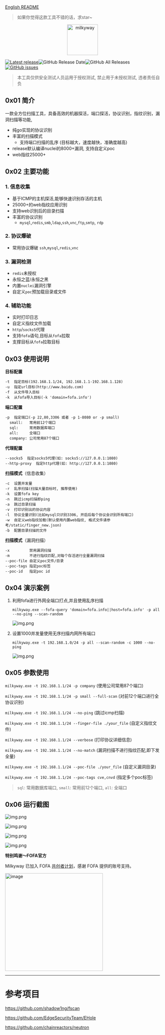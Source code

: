 [English README](https://github.com/polite-007/Milkyway/blob/main/README_EN.md)
> 如果你觉得这款工具不错的话，求star~
<p align="center">
  <img src="static/images/Milkyway-logo.svg" width="100px" alt="milkyway">
</p>

[![Latest release](https://img.shields.io/github/v/release/polite-007/Milkyway)](https://github.com/polite-007/Milkyway/releases/latest)![GitHub Release Date](https://img.shields.io/github/release-date/polite-007/Milkyway)![GitHub All Releases](https://img.shields.io/github/downloads/polite-007/Milkyway/total)[![GitHub issues](https://img.shields.io/github/issues/polite-007/Milkyway)](https://github.com/polite-007/Milkyway/issues)

> 本工具仅供安全测试人员运用于授权测试, 禁止用于未授权测试, 违者责任自负

## 0x01 简介

一款全方位扫描工具，具备高效的机器探活，端口探活，协议识别，指纹识别，漏洞扫描等功能,

- 纯go实现的协议识别
- 丰富的扫描模式
  - 支持端口扫描的乱序 (目标越大，速度越快，准确度越高)
- release默认编译nuclei的8000+漏洞, 支持自定义poc
- web指纹25000+

## 0x02 主要功能

### 1. 信息收集
- 基于ICMP的主机探活,能够快速识别存活的主机
- 25000+的web指纹应用识别
- 支持web识别后的目录扫描
- 丰富的协议识别
  - `mysql`,`redis`,`smb`,`ldap`,`ssh`,`vnc`,`ftp`,`smtp`, `rdp`


### 2. 协议爆破
- 常用协议爆破 `ssh`,`mysql`,`redis`,`vnc`

### 3. 漏洞检测
- `redis`未授权
- 永恒之蓝/永恒之黑
- 内置`nuclei`漏洞引擎
- 自定义`poc`预加载目录或文件

### 4. 辅助功能
- 实时打印日志
- 自定义指纹文件加载
- `http`/`socks5`代理
- 支持`fofa`语句,目标从`fofa`拉取
- 支撑目标从`fofa`拉取目标

## 0x03 使用说明

**目标配置**
```
-t  指定目标(192.168.1.1/24, 192.168.1.1-192.168.1.128)
-u  指定url目标(http://www.baidu.com)
-f  从文件导入目标
-k  从fofa导入目标(-k 'domain=fofa.info')
```

**端口配置**
```
-p  指定端口(-p 22,80,3306 或者 -p 1-8080 or -p small)
  small:   常用前12个端口
  sql:     常用数据库端口
  all:     全端口
  company: 公司常用87个端口
```
 
**代理配置**
```
--socks5  指定socks5代理(如: socks5://127.0.0.1:1080)
--http-proxy  指定http代理(如: http://127.0.0.1:1080)
```

**扫描模式**（信息收集）
```
-c  设置并发量
-r  乱序扫描(扫描大量目标时, 推荐使用)
-k  设置fofa key
-n  跳过icmp扫描即ping
-a  跳过目录扫描
-v  打印识别出的协议内容
-l  协议全量识别(比如mysql只识别3306, 开启后每个协议会识别所有端口)
-w  自定义web指纹加载(默认使用内置web指纹, 格式文件请参考/static/finger_new.json)
-b  配置目录扫描的文件
```

**扫描模式**（漏洞扫描）
```
-x         禁用漏洞扫描
-m         不进行指纹匹配,对每个存活进行全量漏洞扫描
--poc-file 自定义poc文件/目录
--poc-tags 指定poc标签
--poc-id   指定poc id
```

## 0x04 演示案例

1. 利用fofa进行外网全端口打点,并且使用乱序扫描
   
   `milkyway.exe --fofa-query 'domain=fofa.info||host=fofa.info' -p all --no-ping --scan-random`

   ![img.png](./static/images/running_picture6.png)
2. 设置1000并发量使用无序扫描内网所有端口

   `milkyway.exe -t 192.168.1.0/24 -p all --scan-random -c 1000 --no-ping`
   
   ![img.png](./static/images/running_picture7.png)

## 0x05 参数使用

`milkyway.exe -t 192.168.1.1/24 -p company` (使用公司常用87个端口)

`milkyway.exe -t 192.168.1.1/24 -p small --full-scan` (对前12个端口进行全协议识别)

`milkyway.exe -t 192.168.1.1/24 --no-ping` (跳过icmp扫描)

`milkyway.exe -t 192.168.1.1/24 --finger-file ./your_file` (自定义指纹文件)

`milkyway.exe -t 192.168.1.1/24 --verbose` (打印协议详细信息)

`milkyway.exe -t 192.168.1.1/24 --no-match` (漏洞扫描不进行指纹匹配,即下发全量)

`milkyway.exe -t 192.168.1.1/24 --poc-file ./your_file` (自定义漏洞目录)

`milkyway.exe -t 192.168.1.1/24 --poc-tags cve,cnvd` (指定多个poc标签)

> `sql`: 常用数据库端口, `small`: 常用前12个端口, `all`: 全端口

## 0x06 运行截图

![img.png](./static/images/running_picture1.png)

![img.png](./static/images/running_picture2.png)

![img.png](./static/images/running_picture5.png)

![img.png](./static/images/running_picture4.png)

**特别鸣谢～FOFA官方**

Milkyway 已加入 FOFA [共创者计划](https://fofa.info/development)，感谢 FOFA 提供的账号支持。

<img width="318" alt="image" src="static/images/fofa.png">

***
# 参考项目
https://github.com/shadow1ng/fscan

https://github.com/EdgeSecurityTeam/EHole

https://github.com/chainreactors/neutron

